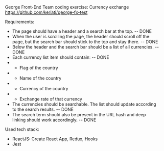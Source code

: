 George Front-End Team coding exercise: Currency exchange
https://github.com/keriati/george-fx-test

Requirements:

- The page should have a header and a search bar at the top. -- DONE
- When the user is scrolling the page, the header should scroll off the page, but the search bar should stick to the top and stay there. -- DONE
- Below the header and the search bar should be a list of all currencies. -- DONE
- Each currency list item should contain: -- DONE
- - Flag of the country
- - Name of the country
- - Currency of the country
- - Exchange rate of that currency
- The currencies should be searchable. The list should update according to the search results. -- DONE
- The search term should also be present in the URL hash and deep linking should work accordingly. -- DONE

Used tech stack:

- ReactJS: Create React App, Redux, Hooks
- Jest
